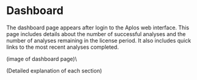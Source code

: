 # Dashboard
The dashboard page appears after login to the Aplos web interface. This page includes details about the number of successful analyses and the number of analyses remaining in the license period. It also includes quick links to the most recent analyses completed.

(image of dashboard page)\

(Detailed explanation of each section)

